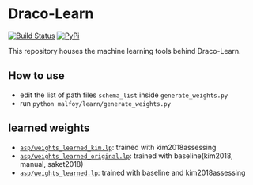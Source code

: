 # Draco-Learn

[![Build Status](https://travis-ci.com/uwdata/draco-learn.svg?branch=master)](https://travis-ci.com/uwdata/draco-learn)
[![PyPi](https://img.shields.io/pypi/v/malfoy.svg)](https://pypi.org/project/malfoy/)

This repository houses the machine learning tools behind Draco-Learn.

## How to use
* edit the list of path files `schema_list` inside `generate_weights.py`
* run `python malfoy/learn/generate_weights.py`

## learned weights
* [`asp/weights_learned_kim.lp`](https://github.com/JunranY/draco-learn/blob/master/asp/weights_learned_kim.lp): trained with kim2018assessing
* [`asp/weights_learned_original.lp`](https://github.com/JunranY/draco-learn/blob/master/asp/weights_learned_kim.lp): trained with baseline(kim2018, manual, saket2018)
* [`asp/weights_learned.lp`](https://github.com/JunranY/draco-learn/blob/master/asp/weights_learned_kim.lp): trained with baseline and kim2018assessing
